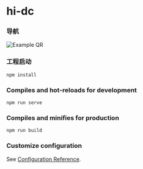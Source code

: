 # hi-dc

### 导航
![Example QR](./assets/imgs/ppp.png)

### 工程启动
```shell
npm install
```

### Compiles and hot-reloads for development
```shell
npm run serve
```

### Compiles and minifies for production
```shell
npm run build
```


### Customize configuration
See [Configuration Reference](https://cli.vuejs.org/config/).
